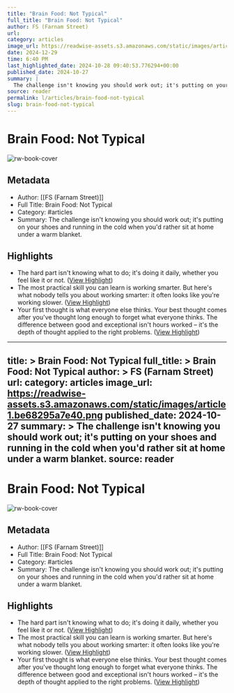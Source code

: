 ```yaml
---
title: "Brain Food: Not Typical"
full_title: "Brain Food: Not Typical"
author: FS (Farnam Street)
url: 
category: articles
image_url: https://readwise-assets.s3.amazonaws.com/static/images/article1.be68295a7e40.png
date: 2024-12-29
time: 6:40 PM
last_highlighted_date: 2024-10-28 09:40:53.776294+00:00
published_date: 2024-10-27
summary: |
  The challenge isn't knowing you should work out; it's putting on your shoes and running in the cold when you'd rather sit at home under a warm blanket.
source: reader
permalink: l/articles/brain-food-not-typical
slug: brain-food-not-typical
---
```

# Brain Food: Not Typical

![rw-book-cover](https://readwise-assets.s3.amazonaws.com/static/images/article1.be68295a7e40.png)

## Metadata
- Author: [[FS (Farnam Street)]]
- Full Title: Brain Food: Not Typical
- Category: #articles
- Summary: The challenge isn't knowing you should work out; it's putting on your shoes and running in the cold when you'd rather sit at home under a warm blanket.

## Highlights
- The hard part isn't knowing what to do; it's doing it daily, whether you feel like it or not. ([View Highlight](https://read.readwise.io/read/01jb97yqqy3sj85wn0z9gd5xeh))
- The most practical skill you can learn is working smarter. But here's what nobody tells you about working smarter: it often looks like you're working slower. ([View Highlight](https://read.readwise.io/read/01jb97z8rnvjs861z5qa9pxysw))
- Your first thought is what everyone else thinks. Your best thought comes after you've thought long enough to forget what everyone thinks. The difference between good and exceptional isn't hours worked – it's the depth of thought applied to the right problems. ([View Highlight](https://read.readwise.io/read/01jb97zweq5rz5362xwsskjqyq))


---
title: >
  Brain Food: Not Typical
full_title: >
  Brain Food: Not Typical
author: >
  FS (Farnam Street)
url: 
category: articles
image_url: https://readwise-assets.s3.amazonaws.com/static/images/article1.be68295a7e40.png
published_date: 2024-10-27
summary: >
  The challenge isn't knowing you should work out; it's putting on your shoes and running in the cold when you'd rather sit at home under a warm blanket.
source: reader
---
# Brain Food: Not Typical

![rw-book-cover](https://readwise-assets.s3.amazonaws.com/static/images/article1.be68295a7e40.png)

## Metadata
- Author: [[FS (Farnam Street)]]
- Full Title: Brain Food: Not Typical
- Category: #articles
- Summary: The challenge isn't knowing you should work out; it's putting on your shoes and running in the cold when you'd rather sit at home under a warm blanket.

## Highlights
- The hard part isn't knowing what to do; it's doing it daily, whether you feel like it or not. ([View Highlight](https://read.readwise.io/read/01jb97yqqy3sj85wn0z9gd5xeh))
- The most practical skill you can learn is working smarter. But here's what nobody tells you about working smarter: it often looks like you're working slower. ([View Highlight](https://read.readwise.io/read/01jb97z8rnvjs861z5qa9pxysw))
- Your first thought is what everyone else thinks. Your best thought comes after you've thought long enough to forget what everyone thinks. The difference between good and exceptional isn't hours worked – it's the depth of thought applied to the right problems. ([View Highlight](https://read.readwise.io/read/01jb97zweq5rz5362xwsskjqyq))


